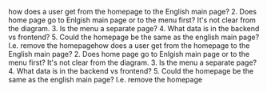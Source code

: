 how does a user get from the homepage to the English main page? 2. Does home page go to Enlgish main page or to the menu first? It's not clear from the diagram. 3. Is the menu a separate page? 4. What data is in the backend vs frontend? 5. Could the homepage be the same as the english main page? I.e. remove the homepagehow does a user get from the homepage to the English main page? 2. Does home page go to Enlgish main page or to the menu first? It's not clear from the diagram. 3. Is the menu a separate page? 4. What data is in the backend vs frontend? 5. Could the homepage be the same as the english main page? I.e. remove the homepage
